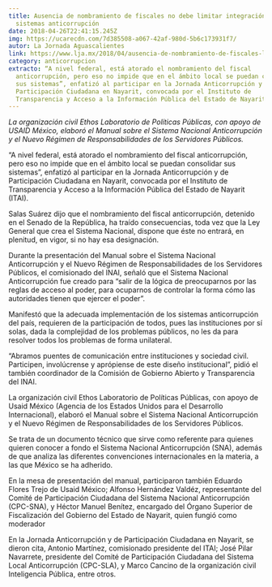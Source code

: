 ```yaml
---
title: Ausencia de nombramiento de fiscales no debe limitar integración de
  sistemas anticorrupción
date: 2018-04-26T22:41:15.245Z
img: https://ucarecdn.com/7d385508-a067-42af-980d-5b6c173931f7/
autor: La Jornada Aguascalientes
link: https://www.lja.mx/2018/04/ausencia-de-nombramiento-de-fiscales-locales-y-nacional-no-debe-limitar-la-integracion-de-sistemas-estatales-anticorrupcion/
category: anticorrupcion
extracto: “A nivel federal, está atorado el nombramiento del fiscal
  anticorrupción, pero eso no impide que en el ámbito local se puedan consolidar
  sus sistemas”, enfatizó al participar en la Jornada Anticorrupción y de
  Participación Ciudadana en Nayarit, convocada por el Instituto de
  Transparencia y Acceso a la Información Pública del Estado de Nayarit (ITAI).
---
```

*La organización civil Ethos Laboratorio de Políticas Públicas, con apoyo de USAID México, elaboró el Manual sobre el Sistema Nacional Anticorrupción y el Nuevo Régimen de Responsabilidades de los Servidores Públicos.*

“A nivel federal, está atorado el nombramiento del fiscal anticorrupción, pero eso no impide que en el ámbito local se puedan consolidar sus sistemas”, enfatizó al participar en la Jornada Anticorrupción y de Participación Ciudadana en Nayarit, convocada por el Instituto de Transparencia y Acceso a la Información Pública del Estado de Nayarit (ITAI).

Salas Suárez dijo que el nombramiento del fiscal anticorrupción, detenido en el Senado de la República, ha traído consecuencias, toda vez que la Ley General que crea el Sistema Nacional, dispone que éste no entrará, en plenitud, en vigor, si no hay esa designación.

Durante la presentación del Manual sobre el Sistema Nacional Anticorrupción y el Nuevo Régimen de Responsabilidades de los Servidores Públicos, el comisionado del INAI, señaló que el Sistema Nacional Anticorrupción fue creado para “salir de la lógica de preocuparnos por las reglas de acceso al poder, para ocuparnos de controlar la forma cómo las autoridades tienen que ejercer el poder”.

Manifestó que la adecuada implementación de los sistemas anticorrupción del país, requieren de la participación de todos, pues las instituciones por sí solas, dada la complejidad de los problemas públicos, no les da para resolver todos los problemas de forma unilateral.

“Abramos puentes de comunicación entre instituciones y sociedad civil. Participen, involúcrense y aprópiense de este diseño institucional”, pidió el también coordinador de la Comisión de Gobierno Abierto y Transparencia del INAI.

La organización civil Ethos Laboratorio de Políticas Públicas, con apoyo de Usaid México (Agencia de los Estados Unidos para el Desarrollo Internacional), elaboró el Manual sobre el Sistema Nacional Anticorrupción y el Nuevo Régimen de Responsabilidades de los Servidores Públicos.

Se trata de un documento técnico que sirve como referente para quienes quieren conocer a fondo el Sistema Nacional Anticorrupción (SNA), además de que analiza las diferentes convenciones internacionales en la materia, a las que México se ha adherido.

En la mesa de presentación del manual, participaron también Eduardo Flores Trejo de Usaid México; Alfonso Hernández Valdéz, representante del Comité de Participación Ciudadana del Sistema Nacional Anticorrupción (CPC-SNA), y Héctor Manuel Benítez, encargado del Órgano Superior de Fiscalización del Gobierno del Estado de Nayarit, quien fungió como moderador

En la Jornada Anticorrupción y de Participación Ciudadana en Nayarit, se dieron cita, Antonio Martínez, comisionado presidente del ITAI; José Pilar Navarrete, presidente del Comité de Participación Ciudadana del Sistema Local Anticorrupción (CPC-SLA), y Marco Cancino de la organización civil Inteligencia Pública, entre otros.